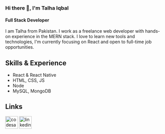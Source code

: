 ### Hi there 👋, I'm Talha Iqbal
#### Full Stack Developer
I am Talha from Pakistan. I work as a freelance web developer with hands-on experience in the MERN stack. I love to learn new tools and technologies, I'm currently focusing on React and open to full-time job opportunities.

## Skills & Experience
* React & React Native
* HTML, CSS, JS
* Node
* MySQL, MongoDB

## Links
[<img src='https://cdn.jsdelivr.net/npm/simple-icons@3.0.1/icons/codesandbox.svg' alt='codesandbox' height='40'>](https://codesandbox.io/u/talhaiqbal801)
[<img src='https://cdn.jsdelivr.net/npm/simple-icons@3.0.1/icons/linkedin.svg' alt='linkedin' height='40'>](https://www.linkedin.com/in/talha-iqbal-636bb8166//)
